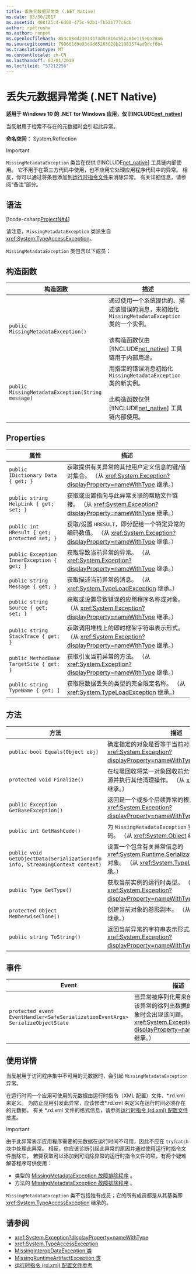```yaml
---
title: 丢失元数据异常类 (.NET Native)
ms.date: 03/30/2017
ms.assetid: 408f25c4-6d60-475c-92b1-7b52b777c6db
author: rpetrusha
ms.author: ronpet
ms.openlocfilehash: 854c08dd23034373d9c816c552c0be115e0a2846
ms.sourcegitcommit: 79066169e93d9d65203028b21983574ad9dcf6b4
ms.translationtype: MT
ms.contentlocale: zh-CN
ms.lasthandoff: 03/01/2019
ms.locfileid: "57212256"
---
```

# <a name="missingmetadataexception-class-net-native"></a>丢失元数据异常类 (.NET Native)

**适用于 Windows 10 的 .NET for Windows 应用，仅 [!INCLUDE[net_native](../../../includes/net-native-md.md)]**

当反射用于检索不存在的元数据时会引起此异常。

**命名空间：** System.Reflection

> [!IMPORTANT]
> 
  `MissingMetadataException` 类旨在仅供 [!INCLUDE[net_native](../../../includes/net-native-md.md)] 工具链内部使用。 它不用于在第三方代码中使用，也不应用它处理应用程序代码中的异常。 相反，你可以通过将条目添加到[运行时指令文件](../../../docs/framework/net-native/runtime-directives-rd-xml-configuration-file-reference.md)来消除异常。 有关详细信息，请参阅“备注”部分。

## <a name="syntax"></a>语法

[!code-csharp[ProjectN#4](../../../samples/snippets/csharp/VS_Snippets_CLR/projectn/cs/missingmetadataexception_syntax1.cs#4)]

请注意，`MissingMetadataException` 类派生自 <xref:System.TypeAccessException>。

`MissingMetadataException` 类包含以下成员：

## <a name="constructors"></a>构造函数

|构造函数|描述|
|-----------------|-----------------|
|`public MissingMetadataException()`|通过使用一个系统提供的、描述该错误的消息，来初始化 `MissingMetadataException` 类的一个实例。<br /><br /> 该构造函数仅由 [!INCLUDE[net_native](../../../includes/net-native-md.md)] 工具链用于内部用途。|
|`public MissingMetadataException(String message)`|用指定的错误消息初始化 `MissingMetadataException` 类的新实例。<br /><br /> 此构造函数仅供 [!INCLUDE[net_native](../../../includes/net-native-md.md)] 工具链内部使用。|

## <a name="properties"></a>Properties

|属性|描述|
|--------------|-----------------|
|`public IDictionary Data { get; }`|获取提供有关异常的其他用户定义信息的键/值对集合。 （从 <xref:System.Exception?displayProperty=nameWithType> 继承。）|
|`public string HelpLink { get; set; }`|获取或设置指向与此异常关联的帮助文件链接。 （从 <xref:System.Exception?displayProperty=nameWithType> 继承。）|
|`public int HResult { get; protected set; }`|获取/设置 `HRESULT`，即分配给一个特定异常的编码数值。 （从 <xref:System.Exception?displayProperty=nameWithType> 继承。）|
|`public Exception InnerException { get; }`|获取导致当前异常的异常。 （从 <xref:System.Exception?displayProperty=nameWithType> 继承。）|
|`public string Message { get; }`|获取描述当前异常的消息。 （从 <xref:System.TypeLoadException> 继承。）|
|`public string Source { get; set; }`|获取或设置导致错误的应用程序名称或对象。 （从 <xref:System.Exception?displayProperty=nameWithType> 继承。）|
|`public string StackTrace { get; }`|获取调用堆栈上的即时框架字符串表示形式。 （从 <xref:System.Exception?displayProperty=nameWithType> 继承。）|
|`public MethodBase TargetSite { get; }`|获取引发当前异常的方法。 （从 <xref:System.Exception?displayProperty=nameWithType> 继承。）|
|`public string TypeName { get; ]`|获取原数据丢失的类型的完全限定名称。 （从 <xref:System.TypeLoadException> 继承。）|

## <a name="methods"></a>方法

|方法|描述|
|------------|-----------------|
|`public bool Equals(Object obj)`|确定指定的对象是否等于当前对象。  （从 <xref:System.Exception?displayProperty=nameWithType> 继承。）|
|`protected void Finalize()`|在垃圾回收将某一对象回收前允许该对象尝试释放资源并执行其他清理操作。 （从 <xref:System.Object> 继承。）|
|`public Exception GetBaseException()`|返回是一个或多个后续异常的根源的异常。 （从 <xref:System.Exception?displayProperty=nameWithType> 继承。）|
|`public int GetHashCode()`|为 `MissingMetadataException` 实例返回一个哈希代码。   （从 <xref:System.Object> 继承。）|
|`public void GetObjectData(SerializationInfo info, StreamingContext context)`|设置一个包含有关异常信息的 <xref:System.Runtime.Serialization.SerializationInfo> 对象。  （从 <xref:System.TypeLoadException> 继承。）|
|`public Type GetType()`|获取当前实例的运行时类型。 （从 <xref:System.Exception?displayProperty=nameWithType> 继承。）|
|`protected Object MemberwiseClone()`|创建当前对象的卷影副本。 （从 <xref:System.Object> 继承。）|
|`public string ToString()`|返回当前异常的字符串表示形式。 （从 <xref:System.Exception?displayProperty=nameWithType> 继承。）|

## <a name="events"></a>事件

|Event|描述|
|-----------|-----------------|
|`protected event EventHandler<SafeSerializationEventArgs> SerializeObjectState`|当异常被序列化用来创建包含有关该异常的徐列出数据的异常状态对象时会出现该问题。 （从 <xref:System.Exception?displayProperty=nameWithType> 继承。）|

## <a name="usage-details"></a>使用详情

当反射用于访问程序集中不可用的元数据时，会引起 `MissingMetadataException` 异常。

在运行时间一个应用可使用的元数据由运行时指令（XML 配置）文件、*.rd.xml 来定义。 为防止应用引发此异常，应该修改\*.rd.xml 来定义在运行时间必须存在的元数据。 有关 \*.rd.xml 文件的格式信息，请参阅[运行时指令 (rd.xml) 配置文件参考](../../../docs/framework/net-native/runtime-directives-rd-xml-configuration-file-reference.md)。

> [!IMPORTANT]
> 由于此异常表示应用程序需要的元数据在运行时间不可用，因此不应在 `try`/`catch` 块中处理此异常。 相反，你应该诊断引起此异常的原因并通过使用运行时指令文件删除它。 若要获取可以添加到可消除异常的运行时指令文件的项，有两个疑难解答程序可供使用：
>
> - 类型的 [MissingMetadataException 故障排除程序](https://dotnet.github.io/native/troubleshooter/type.html) 。
> - 方法的 [MissingMetadataException 故障排除程序](https://dotnet.github.io/native/troubleshooter/method.html) 。


  `MissingMetadataException` 类不包括独有成员；它的所有成员都是从其基类即 <xref:System.TypeAccessException> 继承的。

## <a name="see-also"></a>请参阅

- <xref:System.Exception?displayProperty=nameWithType>
- <xref:System.TypeAccessException>
- [MissingInteropDataException 类](../../../docs/framework/net-native/missinginteropdataexception-class-net-native.md)
- [MissingRuntimeArtifactException 类](../../../docs/framework/net-native/missingruntimeartifactexception-class-net-native.md)
- [运行时指令 (rd.xml) 配置文件参考](../../../docs/framework/net-native/runtime-directives-rd-xml-configuration-file-reference.md)
